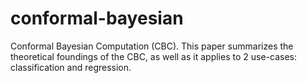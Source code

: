 # conformal-bayesian
Conformal Bayesian Computation (CBC). This paper summarizes the theoretical foundings of the CBC, as well as it applies to 2 use-cases: classification and regression.
